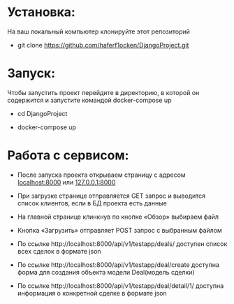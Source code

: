 # Установка:
На ваш локальный компьютер клонируйте этот репозиторий
 - git clone https://github.com/haferf1ocken/DjangoProject.git
# Запуск:
Чтобы запустить проект перейдите в директорию, в которой он содержится и запустите командой docker-compose up
 - cd DjangoProject
 + docker-compose up
 # Работа с сервисом:
 + После запуска проекта открываем страницу с адресом [localhost:8000](http://localhost:8000) или [127.0.0.1:8000](http://127.0.0.1:8000)
 - При загрузке странице отправляется GET запрос и выводится список клиентов, если в БД проекта есть данные
 + На главной странице клинкнув по кнопке «Обзор» выбираем файл
 - Кнопка «Загрузить» отправляет POST запрос с выбранным файлом
 + По ссылке http://localhost:8000/api/v1/testapp/deals/ доступен список всех сделок в формате json
 - По ссылке http://localhost:8000/api/v1/testapp/deal/create доступна форма для создания объекта модели Deal(модель сделки)
 + По ссылке http://localhost:8000/api/v1/testapp/deal/detail/1/ доступна информация о конкретной сделке в формате json
 

